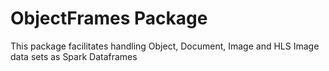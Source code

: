# ObjectFrames Package

This package facilitates handling Object, Document, Image and HLS Image data sets as Spark Dataframes